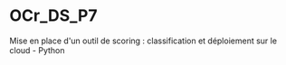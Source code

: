 # OCr_DS_P7
 Mise en place d'un outil de scoring : classification et déploiement sur le cloud - Python
